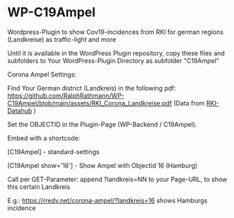 # WP-C19Ampel

Wordpress-Plugin to show Cov19-incidences from RKI for german regions (Landkreise) as traffic-light and more

Until it is available in the WordPress Plugin repository, copy these files and subfolders to Your WordPress-Plugin Directory as subfolder "C19Ampel"


Corona Ampel Settings:

Find Your German district (Landkreis) in the following pdf:
https://github.com/RalphRathmann/WP-C19Ampel/blob/main/assets/RKI_Corona_Landkreise.pdf
(Data from [RKI-Datahub](https://npgeo-corona-npgeo-de.hub.arcgis.com/datasets/dd4580c810204019a7b8eb3e0b329dd6_0) ) 

Set the OBJECTID in the Plugin-Page (WP-Backend / C19Ampel).

Embed with a shortcode:

[C19Ampel] - standard-settings

[C19Ampel show='16'] - Show Ampel with Objectid 16 (Hamburg)

Call per GET-Parameter: append ?landkreis=NN to your Page-URL, to show this certain Landkreis

E.g.: https://rredv.net/corona-ampel/?landkreis=16 shows Hamburgs incidence



